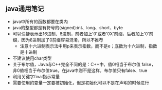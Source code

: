 ## java通用笔记
- java中所有的函数都要在类内
- java的整型都是有符号的(signed):int、long、short、byte
- 可以快捷表示出16进制、8进制，前者加上'0'或者'0X'前缀，后者加上'0'前缀，因为8进制加了0前缀容易混淆，所以不推荐
  - 注意十六进制表示法中用p来表示指数，而不是e；底数为十六进制，指数是十进制
- 不建议使用char类型
- 关于布尔值，Java与C++完全不同的是：C++中，值0相当于布尔值 false，非0值相当于布尔值true。在java中则不是这样，布尔值只有false、true
- 利用关键字final指示常量
- 需要使用的变量一定要被初始化，但是初始化可以不是在声明的时候进行
